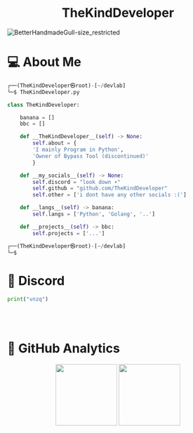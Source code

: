 ### 
<h1 align="center">TheKindDeveloper</h1>

![BetterHandmadeGull-size_restricted](https://github.com/TheKindDeveloper/TheKindDeveloper/assets/129861526/bcfec654-ef6f-42fc-9ac7-3d7c8c55854c)
# 💻 About Me

```python
┌──(TheKindDeveloper㉿root)-[~/devlab]
└─$ TheKindDeveloper.py

class TheKindDeveloper:

    banana = []
    bbc = []

    def __TheKindDeveloper__(self) -> None:
        self.about = {
        'I mainly Program in Python',
        'Owner of Bypass Tool (discontinued)'
        }

    def __my_socials__(self) -> None:
        self.discord = "look down ∙"
        self.github = "github.com/TheKindDeveloper"
        self.other = ['i dont have any other socials :(']

    def __langs__(self) -> banana:
        self.langs = ['Python', 'Golang', '..']

    def __projects__(self) -> bbc:
        self.projects = ['...']

┌──(TheKindDeveloper㉿root)-[~/devlab]
└─$
```

# 🎉 Discord 
```python
print("vnzq")
```
<br><br>

  
# 💯 GitHub Analytics

<p align="center">
  <img height="140em" src="https://github-readme-stats-eight-theta.vercel.app/api?username=TheKindDeveloper&show_icons=true&theme=dark&include_all_commits=true&count_private=true"/>
  <img height="140em" src="https://github-readme-stats-eight-theta.vercel.app/api/top-langs/?username=TheKindDeveloper&layout=compact&langs_count=8&theme=dark"/>
</p>
